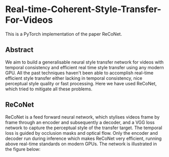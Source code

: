 # Real-time-Coherent-Style-Transfer-For-Videos
This is a PyTorch implementation of the paper ReCoNet.
## Abstract
We aim to build a generalisable neural style transfer network for videos with temporal consistency and efficient real time style transfer using any modern GPU. All the past techniques haven't been able to accomplish real-time efficient style transfer either lacking in temporal consistency, nice perceptual style quality or fast processing. Here we have used ReCoNet, which tried to mitigate all these problems.
## ReCoNet
ReCoNet is a feed forward neural network, which stylises videos frame by frame through an encoder and subsequently a decoder, and a VGG loss network to capture the perceptual style of the transfer target.
The temporal loss is guided by occlusion masks and optical flow.
Only the encoder and decoder run during inference which makes ReCoNet very efficient, running above real-time standards on modern GPUs.
The network is illustrated in the figure below:
